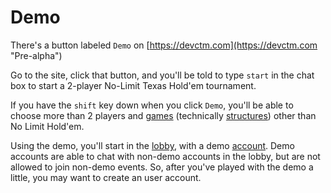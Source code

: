 # Demo

There's a button labeled `Demo` on
[https://devctm.com](https://devctm.com "Pre-alpha")

Go to the site, click that button, and you'll be told to type `start`
in the chat box to start a 2-player No-Limit Texas Hold'em tournament.

If you have the `shift` key down when you click `Demo`, you'll be able
to choose more than 2 players and [games](./games.md) (technically
[structures](./structures.md)) other than No Limit Hold'em.

Using the demo, you'll start in the [lobby](./lobby.md), with a demo
[account](./accounts.md). Demo accounts are able to chat with non-demo
accounts in the lobby, but are not allowed to join non-demo events.
So, after you've played with the demo a little, you may want to create
an user account.